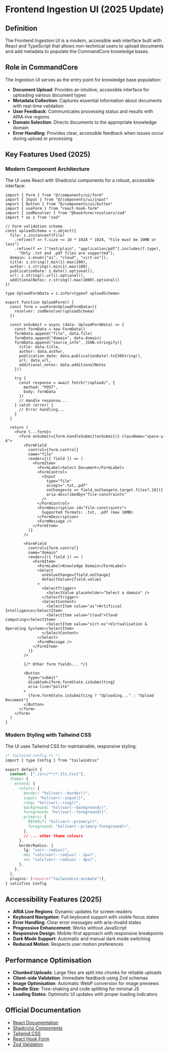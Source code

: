# Frontend Ingestion UI (2025 Update)

## Definition

The Frontend Ingestion UI is a modern, accessible web interface built with React and TypeScript that allows non-technical users to upload documents and add metadata to populate the CommandCore knowledge bases.

## Role in CommandCore

The Ingestion UI serves as the entry point for knowledge base population:

- **Document Upload**: Provides an intuitive, accessible interface for uploading various document types
- **Metadata Collection**: Captures essential information about documents with real-time validation
- **User Feedback**: Communicates processing status and results with ARIA-live regions
- **Domain Selection**: Directs documents to the appropriate knowledge domain
- **Error Handling**: Provides clear, accessible feedback when issues occur during upload or processing

## Key Features Used (2025)

### Modern Component Architecture

The UI uses React with Shadcn/ui components for a robust, accessible interface:

```tsx
import { Form } from "@/components/ui/form"
import { Input } from "@/components/ui/input"
import { Button } from "@/components/ui/button"
import { useForm } from "react-hook-form"
import { zodResolver } from "@hookform/resolvers/zod"
import * as z from "zod"

// Form validation schema
const uploadSchema = z.object({
  file: z.instanceof(File)
    .refine(f => f.size <= 10 * 1024 * 1024, "File must be 10MB or less")
    .refine(f => ["text/plain", "application/pdf"].includes(f.type), 
      "Only .txt and .pdf files are supported"),
  domain: z.enum(["ai", "cloud", "virt-os"]),
  title: z.string().min(1).max(200),
  author: z.string().min(1).max(100),
  publicationDate: z.date().optional(),
  url: z.string().url().optional(),
  additionalNotes: z.string().max(1000).optional()
})

type UploadFormData = z.infer<typeof uploadSchema>

export function UploadForm() {
  const form = useForm<UploadFormData>({
    resolver: zodResolver(uploadSchema)
  })

  const onSubmit = async (data: UploadFormData) => {
    const formData = new FormData()
    formData.append("file", data.file)
    formData.append("domain", data.domain)
    formData.append("source_info", JSON.stringify({
      title: data.title,
      author: data.author,
      publication_date: data.publicationDate?.toISOString(),
      url: data.url,
      additional_notes: data.additionalNotes
    }))

    try {
      const response = await fetch("/upload/", {
        method: "POST",
        body: formData
      })
      // Handle response...
    } catch (error) {
      // Error handling...
    }
  }

  return (
    <Form {...form}>
      <form onSubmit={form.handleSubmit(onSubmit)} className="space-y-6">
        <FormField
          control={form.control}
          name="file"
          render={({ field }) => (
            <FormItem>
              <FormLabel>Select Document</FormLabel>
              <FormControl>
                <Input
                  type="file"
                  accept=".txt,.pdf"
                  onChange={e => field.onChange(e.target.files?.[0])}
                  aria-describedby="file-constraints"
                />
              </FormControl>
              <FormDescription id="file-constraints">
                Supported formats: .txt, .pdf (max 10MB)
              </FormDescription>
              <FormMessage />
            </FormItem>
          )}
        />
        
        <FormField
          control={form.control}
          name="domain"
          render={({ field }) => (
            <FormItem>
              <FormLabel>Knowledge Domain</FormLabel>
              <Select
                onValueChange={field.onChange}
                defaultValue={field.value}
              >
                <SelectTrigger>
                  <SelectValue placeholder="Select a domain" />
                </SelectTrigger>
                <SelectContent>
                  <SelectItem value="ai">Artificial Intelligence</SelectItem>
                  <SelectItem value="cloud">Cloud Computing</SelectItem>
                  <SelectItem value="virt-os">Virtualisation & Operating Systems</SelectItem>
                </SelectContent>
              </Select>
              <FormMessage />
            </FormItem>
          )}
        />
        
        {/* Other form fields... */}
        
        <Button 
          type="submit"
          disabled={form.formState.isSubmitting}
          aria-live="polite"
        >
          {form.formState.isSubmitting ? "Uploading..." : "Upload Document"}
        </Button>
      </form>
    </Form>
  )
}
```

### Modern Styling with Tailwind CSS

The UI uses Tailwind CSS for maintainable, responsive styling:

```css
/* tailwind.config.ts */
import { type Config } from "tailwindcss"

export default {
  content: ["./src/**/*.{ts,tsx}"],
  theme: {
    extend: {
      colors: {
        border: "hsl(var(--border))",
        input: "hsl(var(--input))",
        ring: "hsl(var(--ring))",
        background: "hsl(var(--background))",
        foreground: "hsl(var(--foreground))",
        primary: {
          DEFAULT: "hsl(var(--primary))",
          foreground: "hsl(var(--primary-foreground))",
        },
        // ... other theme colours
      },
      borderRadius: {
        lg: "var(--radius)",
        md: "calc(var(--radius) - 2px)",
        sm: "calc(var(--radius) - 4px)",
      },
    },
  },
  plugins: [require("tailwindcss-animate")],
} satisfies Config
```

## Accessibility Features (2025)

- **ARIA Live Regions**: Dynamic updates for screen readers
- **Keyboard Navigation**: Full keyboard support with visible focus states
- **Error Handling**: Clear error messages with aria-invalid states
- **Progressive Enhancement**: Works without JavaScript
- **Responsive Design**: Mobile-first approach with responsive breakpoints
- **Dark Mode Support**: Automatic and manual dark mode switching
- **Reduced Motion**: Respects user motion preferences

## Performance Optimisation

- **Chunked Uploads**: Large files are split into chunks for reliable uploads
- **Client-side Validation**: Immediate feedback using Zod schemas
- **Image Optimisation**: Automatic WebP conversion for image previews
- **Bundle Size**: Tree-shaking and code splitting for minimal JS
- **Loading States**: Optimistic UI updates with proper loading indicators

## Official Documentation

- [React Documentation](https://react.dev)
- [Shadcn/ui Components](https://ui.shadcn.com)
- [Tailwind CSS](https://tailwindcss.com)
- [React Hook Form](https://react-hook-form.com)
- [Zod Validation](https://zod.dev)

